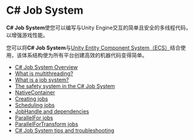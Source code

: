 # C# Job System
**C# Job System**使您可以编写与Unity Engine交互的简单且安全的多线程代码，以增强游戏性能。

您可以将**C# Job System**与[Unity Entity Component System（ECS）](https://docs.unity3d.com/Packages/com.unity.entities@latest?preview=1&subfolder=/manual/index.html)结合使用，该体系结构使为所有平台创建高效的机器代码变得简单。

* [C# Job System Overview](https://docs.unity3d.com/Manual/JobSystemOverview.html)
* [What is multithreading?](https://docs.unity3d.com/Manual/JobSystemMultithreading.html)
* [What is a job system?](https://docs.unity3d.com/Manual/JobSystemJobSystems.html)
* [The safety system in the C# Job System](https://docs.unity3d.com/Manual/JobSystemSafetySystem.html)
* [NativeContainer](https://docs.unity3d.com/Manual/JobSystemNativeContainer.html)
* [Creating jobs](https://docs.unity3d.com/Manual/JobSystemCreatingJobs.html)
* [Scheduling jobs](https://docs.unity3d.com/Manual/JobSystemSchedulingJobs.html)
* [JobHandle and dependencies](https://docs.unity3d.com/Manual/JobSystemJobDependencies.html)
* [ParallelFor jobs](https://docs.unity3d.com/Manual/JobSystemParallelForJobs.html)
* [ParallelForTransform jobs](https://docs.unity3d.com/Manual/JobSystemParallelForTransformJobs.html)
* [C# Job System tips and troubleshooting](https://docs.unity3d.com/Manual/JobSystemTroubleshooting.html)
